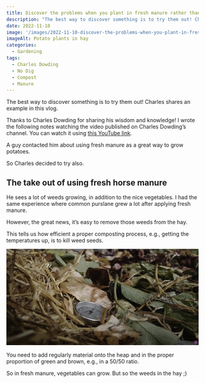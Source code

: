 ```yaml
---
title: Discover the problems when you plant in fresh manure rather than compost, by Charles Dowding
description: "The best way to discover something is to try them out! Charles shares an example in this vlog."
date: 2022-11-10
image: '/images/2022-11-10-discover-the-problems-when-you-plant-in-fresh-manure-rather-than-compost-charles-dowding.jpg'
imageAlt: Potato plants in hay
categories:
  - Gardening
tags:
  - Charles Dowding
  - No Dig
  - Compost
  - Manure
---
```


The best way to discover something is to try them out! Charles shares an example in this vlog.

Thanks to Charles Dowding for sharing his wisdom and knowledge! I wrote the following notes watching the video published on Charles Dowding’s channel. You can watch it using [this YouTube link](https://www.youtube.com/watch?v=veHKCN73tUc).

A guy contacted him about using fresh manure as a great way to grow potatoes.

So Charles decided to try also.

## The take out of using fresh horse manure

He sees a lot of weeds growing, in addition to the nice vegetables. I had the same experience where common purslane grew a lot after applying fresh manure.

However, the great news, it’s easy to remove those weeds from the hay.

This tells us how efficient a proper composting process, e.g., getting the temperatures up, is to kill weed seeds.

![A compost thermometer at more than 60 °C](images/compost-thermometer-at-more-than-60c.jpg 'Heat represents the key to make good compost weed seeds free compost. Credits: image taken from Charles Dowding’s vlog')

You need to add regularly material onto the heap and in the proper proportion of green and brown, e.g., in a 50/50 ratio.

So in fresh manure, vegetables can grow. But so the weeds in the hay ;)
